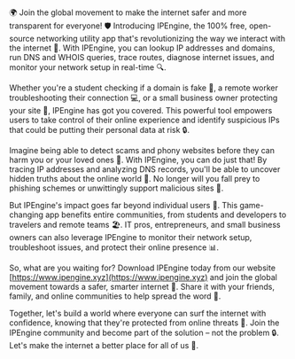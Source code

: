 🌍 Join the global movement to make the internet safer and more transparent for everyone! 🛡️ Introducing IPEngine, the 100% free, open-source networking utility app that's revolutionizing the way we interact with the internet 🚀. With IPEngine, you can lookup IP addresses and domains, run DNS and WHOIS queries, trace routes, diagnose internet issues, and monitor your network setup in real-time 🔍.

Whether you're a student checking if a domain is fake 👀, a remote worker troubleshooting their connection 💻, or a small business owner protecting your site 🏢, IPEngine has got you covered. This powerful tool empowers users to take control of their online experience and identify suspicious IPs that could be putting their personal data at risk 🔒.

Imagine being able to detect scams and phony websites before they can harm you or your loved ones 🚫. With IPEngine, you can do just that! By tracing IP addresses and analyzing DNS records, you'll be able to uncover hidden truths about the online world 👀. No longer will you fall prey to phishing schemes or unwittingly support malicious sites 💸.

But IPEngine's impact goes far beyond individual users 🌟. This game-changing app benefits entire communities, from students and developers to travelers and remote teams 🏖️. IT pros, entrepreneurs, and small business owners can also leverage IPEngine to monitor their network setup, troubleshoot issues, and protect their online presence 📊.

So, what are you waiting for? Download IPEngine today from our website [https://www.ipengine.xyz](https://www.ipengine.xyz) and join the global movement towards a safer, smarter internet 🔗. Share it with your friends, family, and online communities to help spread the word 📢.

Together, let's build a world where everyone can surf the internet with confidence, knowing that they're protected from online threats 💪. Join the IPEngine community and become part of the solution – not the problem 🔒. Let's make the internet a better place for all of us 🌈.